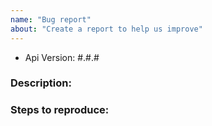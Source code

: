 ```yaml
---
name: "Bug report"
about: "Create a report to help us improve"
---
```


<!-- DO NOT THROW THIS AWAY -->
<!-- Fill out the version together with the patch version, if possible -->

- Api Version: #.#.#

### Description:


### Steps to reproduce:

